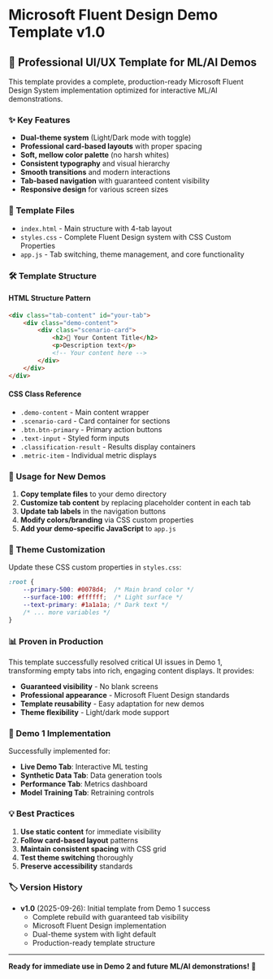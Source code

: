 # Microsoft Fluent Design Demo Template v1.0

## 🎨 Professional UI/UX Template for ML/AI Demos

This template provides a complete, production-ready Microsoft Fluent Design System implementation optimized for interactive ML/AI demonstrations.

### ✨ Key Features

- **Dual-theme system** (Light/Dark mode with toggle)
- **Professional card-based layouts** with proper spacing
- **Soft, mellow color palette** (no harsh whites)
- **Consistent typography** and visual hierarchy
- **Smooth transitions** and modern interactions
- **Tab-based navigation** with guaranteed content visibility
- **Responsive design** for various screen sizes

### 📁 Template Files

- `index.html` - Main structure with 4-tab layout
- `styles.css` - Complete Fluent Design system with CSS Custom Properties
- `app.js` - Tab switching, theme management, and core functionality

### 🛠 Template Structure

#### HTML Structure Pattern
```html
<div class="tab-content" id="your-tab">
    <div class="demo-content">
        <div class="scenario-card">
            <h2>🎯 Your Content Title</h2>
            <p>Description text</p>
            <!-- Your content here -->
        </div>
    </div>
</div>
```

#### CSS Class Reference
- `.demo-content` - Main content wrapper
- `.scenario-card` - Card container for sections
- `.btn.btn-primary` - Primary action buttons
- `.text-input` - Styled form inputs
- `.classification-result` - Results display containers
- `.metric-item` - Individual metric displays

### 🎯 Usage for New Demos

1. **Copy template files** to your demo directory
2. **Customize tab content** by replacing placeholder content in each tab
3. **Update tab labels** in the navigation buttons
4. **Modify colors/branding** via CSS custom properties
5. **Add your demo-specific JavaScript** to `app.js`

### 🎨 Theme Customization

Update these CSS custom properties in `styles.css`:

```css
:root {
    --primary-500: #0078d4;  /* Main brand color */
    --surface-100: #ffffff;  /* Light surface */
    --text-primary: #1a1a1a; /* Dark text */
    /* ... more variables */
}
```

### 📊 Proven in Production

This template successfully resolved critical UI issues in Demo 1, transforming empty tabs into rich, engaging content displays. It provides:

- **Guaranteed visibility** - No blank screens
- **Professional appearance** - Microsoft Fluent Design standards
- **Template reusability** - Easy adaptation for new demos
- **Theme flexibility** - Light/dark mode support

### 🚀 Demo 1 Implementation

Successfully implemented for:
- **Live Demo Tab**: Interactive ML testing
- **Synthetic Data Tab**: Data generation tools
- **Performance Tab**: Metrics dashboard
- **Model Training Tab**: Retraining controls

### 💡 Best Practices

1. **Use static content** for immediate visibility
2. **Follow card-based layout** patterns
3. **Maintain consistent spacing** with CSS grid
4. **Test theme switching** thoroughly
5. **Preserve accessibility** standards

### 🏷️ Version History

- **v1.0** (2025-09-26): Initial template from Demo 1 success
  - Complete rebuild with guaranteed tab visibility
  - Microsoft Fluent Design implementation
  - Dual-theme system with light default
  - Production-ready template structure

---

**Ready for immediate use in Demo 2 and future ML/AI demonstrations!** 🎊